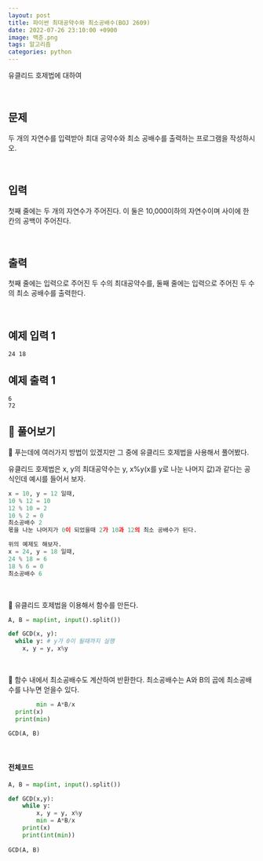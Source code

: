 ```yaml
---
layout: post
title: 파이썬 최대공약수와 최소공배수(BOJ 2609)
date: 2022-07-26 23:10:00 +0900
image: 백준.png
tags: 알고리즘
categories: python 
---
```


유클리드 호제법에 대하여

<br>

## 문제

두 개의 자연수를 입력받아 최대 공약수와 최소 공배수를 출력하는 프로그램을 작성하시오.

<br>

## 입력

첫째 줄에는 두 개의 자연수가 주어진다. 이 둘은 10,000이하의 자연수이며 사이에 한 칸의 공백이 주어진다.

<br>

## 출력

첫째 줄에는 입력으로 주어진 두 수의 최대공약수를, 둘째 줄에는 입력으로 주어진 두 수의 최소 공배수를 출력한다.

<br>

## 예제 입력 1

```
24 18
```

## 예제 출력 1

```
6
72
```



## 📝 풀어보기

📌 푸는데에 여러가지 방법이 있겠지만 그 중에 유클리드 호제법을 사용해서 풀어봤다.

유클리드 호제법은 x, y의 최대공약수는 y, x%y(x를 y로 나눈 나머지 값)과 같다는 공식인데 예시를 들어서 보자.

``` python
x = 10, y = 12 일때,
10 % 12 = 10
12 % 10 = 2
10 % 2 = 0
최소공배수 2
몫을 나눈 나머지가 0이 되었을때 2가 10과 12의 최소 공배수가 된다.

위의 예제도 해보자.
x = 24, y = 18 일때,
24 % 18 = 6
18 % 6 = 0
최소공배수 6
```

<br>

📌 유클리드 호제법을 이용해서 함수를 만든다.

``` python
A, B = map(int, input().split())

def GCD(x, y):
  while y: # y가 0이 될때까지 실행
    x, y = y, x%y
```

<br>

📌 함수 내에서 최소공배수도 계산하여 반환한다. 최소공배수는 A와 B의 곱에 최소공배수를 나누면 얻을수 있다.

``` python
		min = A*B/x
  print(x)
  print(min)

GCD(A, B)
```

<br>

#### 전체코드

``` python
A, B = map(int, input().split())

def GCD(x,y):
    while y:
        x, y = y, x%y
        min = A*B/x
    print(x)
    print(int(min))
  
GCD(A, B)
```

